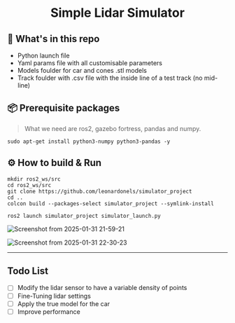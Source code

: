 <div align="center">
    <h1>Simple Lidar Simulator</h1>
</div>

## :open_file_folder: What's in this repo

* Python launch file
* Yaml params file with all customisable parameters
* Models foulder for car and cones .stl models
* Track foulder with .csv file with the inside line of a test track (no mid-line)

## :package: Prerequisite packages
> What we need are ros2, gazebo fortress, pandas and numpy.

```commandline
sudo apt-get install python3-numpy python3-pandas -y
```
## :gear: How to build & Run
```commandline
mkdir ros2_ws/src
cd ros2_ws/src
git clone https://github.com/leonardonels/simulator_project
cd ..
colcon build --packages-select simulator_project --symlink-install
```
```commandline
ros2 launch simulator_project simulator_launch.py
```
![Screenshot from 2025-01-31 21-59-21](https://github.com/user-attachments/assets/343c7e04-40dd-4dab-8bff-37520b708268)

![Screenshot from 2025-01-31 22-30-23](https://github.com/user-attachments/assets/1c97b346-38b7-4f28-b460-c9268276eb99)

---

## Todo List
- [ ] Modify the lidar sensor to have a variable density of points
- [ ] Fine-Tuning lidar settings
- [ ] Apply the true model for the car
- [ ] Improve performance
